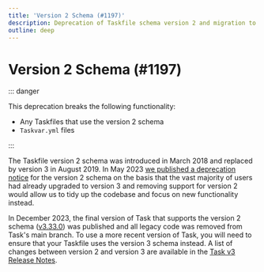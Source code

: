 ```yaml
---
title: 'Version 2 Schema (#1197)'
description: Deprecation of Taskfile schema version 2 and migration to version 3
outline: deep
---
```


# Version 2 Schema (#1197)

::: danger

This deprecation breaks the following functionality:

- Any Taskfiles that use the version 2 schema
- `Taskvar.yml` files

:::

The Taskfile version 2 schema was introduced in March 2018 and replaced by
version 3 in August 2019. In May 2023 [we published a deprecation
notice][deprecation-notice] for the version 2 schema on the basis that the vast
majority of users had already upgraded to version 3 and removing support for
version 2 would allow us to tidy up the codebase and focus on new functionality
instead.

In December 2023, the final version of Task that supports the version 2 schema
([v3.33.0][v3.33.0]) was published and all legacy code was removed from Task's
main branch. To use a more recent version of Task, you will need to ensure that
your Taskfile uses the version 3 schema instead. A list of changes between
version 2 and version 3 are available in the [Task v3 Release Notes][v3.0.0].

[v3.0.0]: https://github.com/go-task/task/releases/tag/v3.0.0
[v3.33.0]: https://github.com/go-task/task/releases/tag/v3.33.0
[deprecation-notice]: https://github.com/go-task/task/issues/1197
